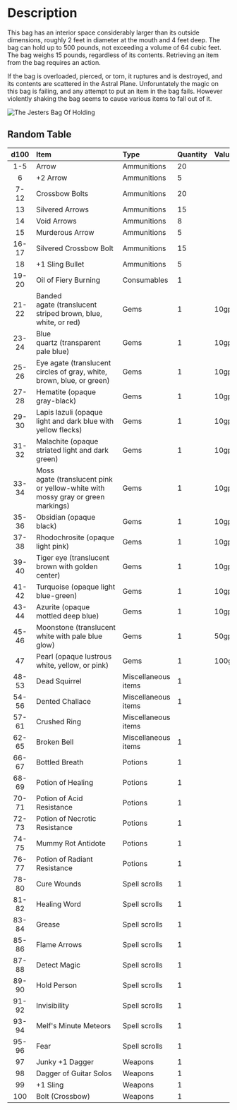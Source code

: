 # Description

This bag has an interior space considerably larger than its outside dimensions, roughly 2 feet in diameter at the mouth and 4 feet deep. The bag can hold up to 500 pounds, not exceeding a volume of 64 cubic feet. The bag weighs 15 pounds, regardless of its contents. Retrieving an item from the bag requires an action.

If the bag is overloaded, pierced, or torn, it ruptures and is destroyed, and its contents are scattered in the Astral Plane. Unforuntately the magic on this bag is failing, and any attempt to put an item in the bag fails. However violently shaking the bag seems to cause various items to fall out of it.

![The Jesters Bag Of Holding](../../Foundry/ImageAssets/PageAssets/JestersBagOfHolding.png)

## Random Table

| d100  | Item                                                                            | Type                | Quantity | Value |
| :---: | :------------------------------------------------------------------------------ | :------------------ | :------- | :---- |
|  1-5  | Arrow                                                                           | Ammunitions         | 20       |       |
|   6   | +2 Arrow                                                                        | Ammunitions         | 5        |       |
| 7-12  | Crossbow Bolts                                                                  | Ammunitions         | 20       |       |
|  13   | Silvered Arrows                                                                 | Ammunitions         | 15       |       |
|  14   | Void Arrows                                                                     | Ammunitions         | 8        |       |
|  15   | Murderous Arrow                                                                 | Ammunitions         | 5        |       |
| 16-17 | Silvered Crossbow Bolt                                                          | Ammunitions         | 15       |       |
|  18   | +1 Sling Bullet                                                                 | Ammunitions         | 5        |       |
| 19-20 | Oil of Fiery Burning                                                            | Consumables         | 1        |       |
| 21-22 | Banded agate (translucent striped brown, blue, white, or red)                   | Gems                | 1        | 10gp  |
| 23-24 | Blue quartz (transparent pale blue)                                             | Gems                | 1        | 10gp  |
| 25-26 | Eye agate (translucent circles of gray, white, brown, blue, or green)           | Gems                | 1        | 10gp  |
| 27-28 | Hematite (opaque gray-black)                                                    | Gems                | 1        | 10gp  |
| 29-30 | Lapis lazuli (opaque light and dark blue with yellow flecks)                    | Gems                | 1        | 10gp  |
| 31-32 | Malachite (opaque striated light and dark green)                                | Gems                | 1        | 10gp  |
| 33-34 | Moss agate (translucent pink or yellow-white with mossy gray or green markings) | Gems                | 1        | 10gp  |
| 35-36 | Obsidian (opaque black)                                                         | Gems                | 1        | 10gp  |
| 37-38 | Rhodochrosite (opaque light pink)                                               | Gems                | 1        | 10gp  |
| 39-40 | Tiger eye (translucent brown with golden center)                                | Gems                | 1        | 10gp  |
| 41-42 | Turquoise (opaque light blue-green)                                             | Gems                | 1        | 10gp  |
| 43-44 | Azurite (opaque mottled deep blue)                                              | Gems                | 1        | 10gp  |
| 45-46 | Moonstone (translucent white with pale blue glow)                               | Gems                | 1        | 50gp  |
|  47   | Pearl (opaque lustrous white, yellow, or pink)                                  | Gems                | 1        | 100gp |
| 48-53 | Dead Squirrel                                                                   | Miscellaneous items | 1        |       |
| 54-56 | Dented Challace                                                                 | Miscellaneous items | 1        |       |
| 57-61 | Crushed Ring                                                                    | Miscellaneous items |          |       |
| 62-65 | Broken Bell                                                                     | Miscellaneous items | 1        |       |
| 66-67 | Bottled Breath                                                                  | Potions             | 1        |       |
| 68-69 | Potion of Healing                                                               | Potions             | 1        |       |
| 70-71 | Potion of Acid Resistance                                                       | Potions             | 1        |       |
| 72-73 | Potion of Necrotic Resistance                                                   | Potions             | 1        |       |
| 74-75 | Mummy Rot Antidote                                                              | Potions             | 1        |       |
| 76-77 | Potion of Radiant Resistance                                                    | Potions             | 1        |       |
| 78-80 | Cure Wounds                                                                     | Spell scrolls       | 1        |       |
| 81-82 | Healing Word                                                                    | Spell scrolls       | 1        |       |
| 83-84 | Grease                                                                          | Spell scrolls       | 1        |       |
| 85-86 | Flame Arrows                                                                    | Spell scrolls       | 1        |       |
| 87-88 | Detect Magic                                                                    | Spell scrolls       | 1        |       |
| 89-90 | Hold Person                                                                     | Spell scrolls       | 1        |       |
| 91-92 | Invisibility                                                                    | Spell scrolls       | 1        |       |
| 93-94 | Melf's Minute Meteors                                                           | Spell scrolls       | 1        |       |
| 95-96 | Fear                                                                            | Spell scrolls       | 1        |       |
|  97   | Junky +1 Dagger                                                                 | Weapons             | 1        |       |
|  98   | Dagger of Guitar Solos                                                          | Weapons             | 1        |       |
|  99   | +1 Sling                                                                        | Weapons             | 1        |       |
|  100  | Bolt (Crossbow)                                                                 | Weapons             | 1        |       |
